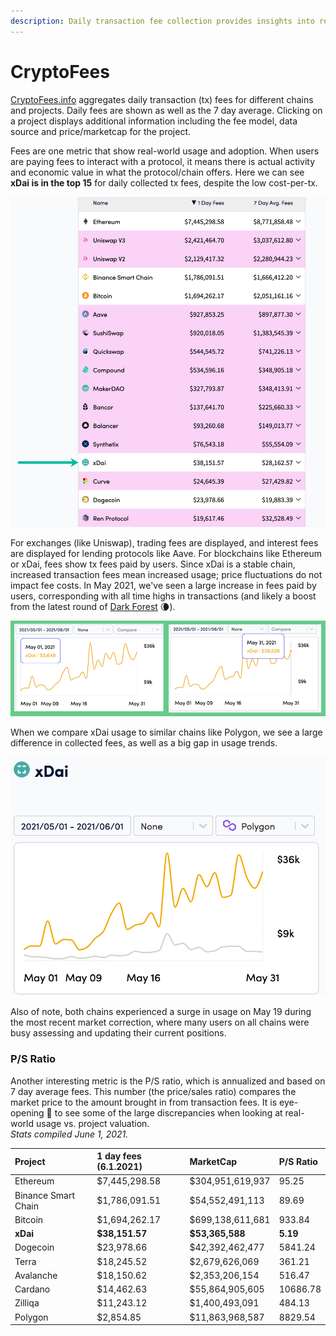 ```yaml
---
description: Daily transaction fee collection provides insights into real world adoption
---
```


# CryptoFees

[CryptoFees.info](https://cryptofees.info/) aggregates daily transaction \(tx\) fees for different chains and projects. Daily fees are shown as well as the 7 day average. Clicking on a project displays additional information including the fee model, data source and price/marketcap for the project.

Fees are one metric that show real-world usage and adoption.  When users are paying fees to interact with a protocol, it means there is actual activity and economic value in what the protocol/chain offers. Here we can see **xDai is in the top 15** for daily collected tx fees, despite the low cost-per-tx.

![](../../.gitbook/assets/xdai-position.png)

For exchanges \(like Uniswap\), trading fees are displayed, and interest fees are displayed for lending protocols like Aave. For blockchains like Ethereum or xDai, fees show tx fees paid by users. Since xDai is a stable chain, increased transaction fees mean increased usage; price fluctuations do not impact fee costs. In May 2021, we've seen a large increase in fees paid by users, corresponding with all time highs in transactions \(and likely a boost from the latest round of [Dark Forest](../../about-xdai/project-spotlights/dark-forest.md) 🌘\).

![xDai tx fees May 2021](../../.gitbook/assets/may-growth.png)

When we compare xDai usage to similar chains like Polygon, we see a large difference in collected fees, as well as a big gap in usage trends.

![xDai \(orange\) vs Polygon \(grey\) May 2021](../../.gitbook/assets/polygoncompare1.png)

Also of note, both chains experienced a surge in usage on May 19 during the most recent market correction, where many users on all chains were busy assessing and updating their current positions.

### P/S Ratio

Another interesting metric is the P/S ratio, which is annualized and based on 7 day average fees. This number \(the price/sales ratio\) compares the market price to the amount brought in from transaction fees. It is eye-opening 👀 to see some of the large discrepancies when looking at real-world usage vs. project valuation.    
_Stats compiled June 1, 2021._

| Project | 1 day fees \(6.1.2021\) | MarketCap | P/S Ratio  |
| :--- | :--- | :--- | :--- |
| Ethereum | $7,445,298.58 | $304,951,619,937 | 95.25 |
| Binance Smart Chain | $1,786,091.51 | $54,552,491,113 | 89.69 |
| Bitcoin | $1,694,262.17 | $699,138,611,681 | 933.84 |
| **xDai** | **$38,151.57** | **$53,365,588** | **5.19** |
| Dogecoin | $23,978.66 | $42,392,462,477 | 5841.24 |
| Terra | $18,245.52 | $2,679,626,069 | 361.21 |
| Avalanche | $18,150.62 | $2,353,206,154 | 516.47 |
| Cardano | $14,462.63 | $55,864,905,605 | 10686.78 |
| Zilliqa | $11,243.12 | $1,400,493,091 | 484.13 |
| Polygon | $2,854.85 | $11,863,968,587 | 8829.54 |



